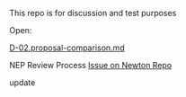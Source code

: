 This repo is for discussion and test purposes



Open:



[D-02.proposal-comparison.md](D-02.proposal-comparison.md)



NEP Review Process [Issue on Newton Repo](https://github.com/newtonproject/newtonapp-specs/issues/2)

update
